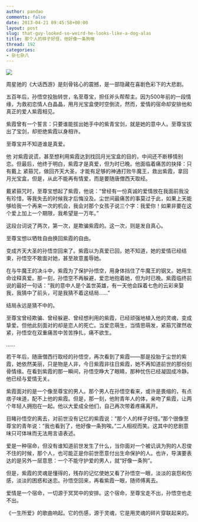 ```yaml
---
author: pandao
comments: false
date: 2013-04-21 09:45:58+00:00
layout: post
slug: that-guy-looked-so-weird-he-looks-like-a-dog-alas
title: 那个人的样子好怪，他好像一条狗唉
thread: 192
categories:
- 杂七杂八
---
```


![](http://www.qkqb.com/upload/2012/4/201204182315593122.jpg)

周星驰的《大话西游》是刻骨铭心的震撼，是一部隐藏在喜剧色彩下的大悲剧。

五百年后，孙悟空投胎转世，名至尊宝，担任斧头帮帮主。因为500年前的一段情缘，为救初恋情人白晶晶，用月光宝盒使时空倒流，然而，爱情的宿命却安排他和真正的爱人紫霞相见。

紫霞曾有一个誓言：只要谁能拔出她手中的紫青宝剑，就是她的意中人。至尊宝拔出了宝剑，却拒绝紫霞以身相许。

至尊宝并不知道谁是真爱。

他 对紫霞说谎，甚至想利用紫霞达到找回月光宝盒的目的，中间还不断移情别恋。但最后，他终于明白，紫霞才是真爱，但为时已晚。他面临着痛苦的抉择：只有戴上 紧箍咒，做回齐天大圣，才能有足够的神通打败牛魔王，救出紫霞，拿回月光宝盒，但是，从此不能再有情爱，而是要随唐僧西天取经。

戴紧箍咒时，至尊宝想起了紫霞，他说：“曾经有一份真诚的爱情放在我面前我没有珍惜，等我失去的时候我才后悔没及。尘世间最痛苦的事莫过于此，如果上天能够给我一个再来一次的机会，我会对那个女孩子说三个字：我爱你！如果非要在这个爱上加上一个期限，我希望是一万年。”

这段台词说了两次，第一次，是欺骗紫霞的。这一次，则是发自真心。

至尊宝想以牺牲自由换回紫霞的自由。

变成齐天大圣的孙悟空回来了。紫霞以为真爱已回，她不知道，她的爱情已经结束，孙悟空不敢面对她，甚至故意羞辱她。

在与牛魔王的决斗中，紫霞为了保护孙悟空，用身体挡住了牛魔王的钢叉。她用生命诠释真爱。那一刻，孙悟空不再躲避，爱恋地抱着她，但为时已晚。紫霞临终前说的最好一句话：“我的意中人是个盖世英雄，有一天他会踩着七色的云彩来娶我，我猜中了前头，可是我猜不着这结局……”

结局永远是猜不中的。

至尊宝曾经欺骗、曾经躲避、曾经想利用的紫霞，已经顽强地植入他的灵魂，变成挚爱。但他此刻面对的却是恋人的死亡。当爱恋萌生，当情思萌发，紧箍咒骤然收紧，孙悟空在双重痛苦中苦苦挣扎，痛不欲生。

……

若干年后，随唐僧西行取经的孙悟空，再次看到了紫霞——那是投胎于尘世的紫霞，她依然美丽，只是物是人非，今日紫霞非往日紫霞，她不再知道前世的那份刻骨情缘。在看到紫霞的那一瞬间，孙悟空睁大了眼睛，那种忧伤已经凝固成冷静。他已经与爱情无关。

紫霞面对的是一个像至尊宝的男人。那个男人在孙悟空看来，或许是畏缩的，有点痞子味道，配不上他的紫霞。但是，那一刻，他附青年人的体，亲吻了紫霞，让两个年轻人拥抱在一起。他以大爱成全他们，自己再次带着疼痛离开。

目睹孙悟空的离去，对前世没有记忆的紫霞说：“那个人的样子好怪。”那个很像至尊宝的青年说：“我也看到了，他好像一条狗唉。”二人相视而笑。这其中的悲剧意味只可体味而无法用言语表述。

爱是一种宿命，但没有谁知道前世发生了什么，当你面对一个被讥讽为狗的人忍俊不住的时候，那个人，也可能正是你前世愿意付出生命保护的人。也许，导演要表达的是另外一层意思：一个不能守护爱的男人，就“好像一条狗”。

但是，紫霞的灵魂是懂得的，残存的记忆使她又看了孙悟空一眼，淡淡的哀怨和伤感，淡淡的困惑和迷恋。孙悟空回来，再看紫霞一眼，随师傅离去。

爱情是一个宿命，一切源于冥冥中的安排。这个宿命，至尊宝走不出，孙悟空也走不出。

《一生所爱》的歌曲响起。它的伤感，源于灵魂，它是用灵魂的碎片穿联起来的。
